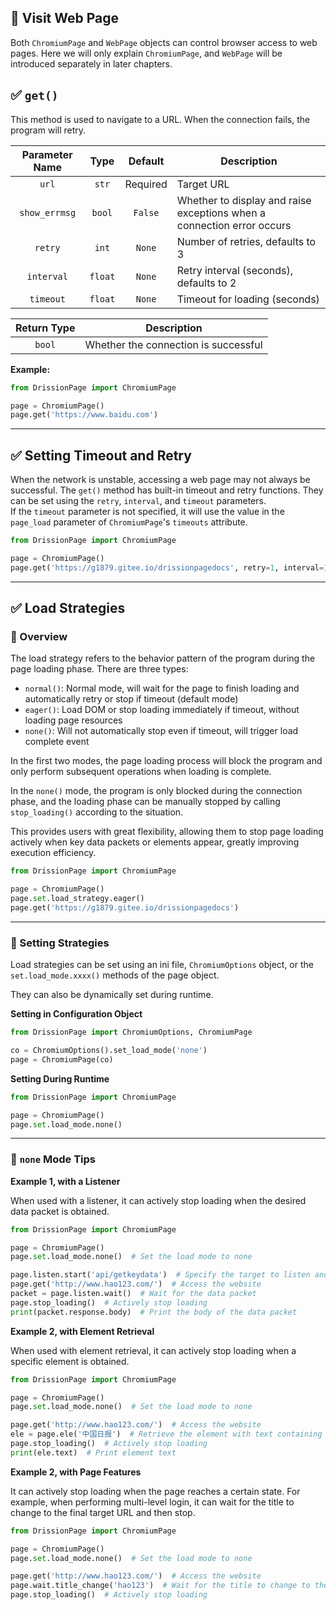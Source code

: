 🚤 Visit Web Page
---

Both `ChromiumPage` and `WebPage` objects can control browser access to web pages. Here we will only explain `ChromiumPage`, and `WebPage` will be introduced separately in later chapters.

## ✅️️ `get()`

This method is used to navigate to a URL. When the connection fails, the program will retry.

| Parameter Name | Type    | Default | Description          |
| :------------: | :-----: | :-----: | -------------------- |
| `url`          | `str`   | Required| Target URL           |
| `show_errmsg`  | `bool`  | `False` | Whether to display and raise exceptions when a connection error occurs |
| `retry`        | `int`   | `None`  | Number of retries, defaults to 3 |
| `interval`     | `float` | `None`  | Retry interval (seconds), defaults to 2 |
| `timeout`      | `float` | `None`  | Timeout for loading (seconds) |

| Return Type | Description |
| :---------: | ----------- |
| `bool`      | Whether the connection is successful |

**Example:**

```python
from DrissionPage import ChromiumPage

page = ChromiumPage()
page.get('https://www.baidu.com')
```

---

## ✅️️ Setting Timeout and Retry

When the network is unstable, accessing a web page may not always be successful. The `get()` method has built-in timeout and retry functions. They can be set using the `retry`, `interval`, and `timeout` parameters.  
If the `timeout` parameter is not specified, it will use the value in the `page_load` parameter of `ChromiumPage`'s `timeouts` attribute.

```python
from DrissionPage import ChromiumPage

page = ChromiumPage()
page.get('https://g1879.gitee.io/drissionpagedocs', retry=1, interval=1, timeout=1.5)
```

---

## ✅️️ Load Strategies

### 📌 Overview

The load strategy refers to the behavior pattern of the program during the page loading phase. There are three types:

- `normal()`: Normal mode, will wait for the page to finish loading and automatically retry or stop if timeout (default mode)
- `eager()`: Load DOM or stop loading immediately if timeout, without loading page resources
- `none()`: Will not automatically stop even if timeout, will trigger load complete event

In the first two modes, the page loading process will block the program and only perform subsequent operations when loading is complete.

In the `none()` mode, the program is only blocked during the connection phase, and the loading phase can be manually stopped by calling `stop_loading()` according to the situation.

This provides users with great flexibility, allowing them to stop page loading actively when key data packets or elements appear, greatly improving execution efficiency.

```python
from DrissionPage import ChromiumPage

page = ChromiumPage()
page.set.load_strategy.eager()
page.get('https://g1879.gitee.io/drissionpagedocs')
```

---

### 📌 Setting Strategies

Load strategies can be set using an ini file, `ChromiumOptions` object, or the `set.load_mode.xxxx()` methods of the page object.

They can also be dynamically set during runtime.

**Setting in Configuration Object**

```python
from DrissionPage import ChromiumOptions, ChromiumPage

co = ChromiumOptions().set_load_mode('none')
page = ChromiumPage(co)
```

**Setting During Runtime**

```python
from DrissionPage import ChromiumPage

page = ChromiumPage()
page.set.load_mode.none()
```

---

### 📌 `none` Mode Tips

**Example 1, with a Listener**

When used with a listener, it can actively stop loading when the desired data packet is obtained.

```python
from DrissionPage import ChromiumPage

page = ChromiumPage()
page.set.load_mode.none()  # Set the load mode to none

page.listen.start('api/getkeydata')  # Specify the target to listen and start listening
page.get('http://www.hao123.com/')  # Access the website
packet = page.listen.wait()  # Wait for the data packet
page.stop_loading()  # Actively stop loading
print(packet.response.body)  # Print the body of the data packet
```

**Example 2, with Element Retrieval**

When used with element retrieval, it can actively stop loading when a specific element is obtained.

```python
from DrissionPage import ChromiumPage

page = ChromiumPage()
page.set.load_mode.none()  # Set the load mode to none

page.get('http://www.hao123.com/')  # Access the website
ele = page.ele('中国日报')  # Retrieve the element with text containing "中国日报"
page.stop_loading()  # Actively stop loading
print(ele.text)  # Print element text
```

**Example 2, with Page Features**

It can actively stop loading when the page reaches a certain state. For example, when performing multi-level login, it can wait for the title to change to the final target URL and then stop.

```python
from DrissionPage import ChromiumPage

page = ChromiumPage()
page.set.load_mode.none()  # Set the load mode to none

page.get('http://www.hao123.com/')  # Access the website
page.wait.title_change('hao123')  # Wait for the title to change to the target text
page.stop_loading()  # Actively stop loading
```

